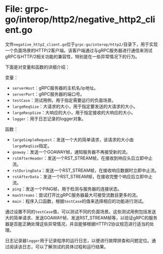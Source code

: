 # File: grpc-go/interop/http2/negative_http2_client.go

文件`negative_http2_client.go`位于`grpc-go/interop/http2/`目录下，用于实现一个负面场景的HTTP/2客户端。该客户端通过与gRPC服务器进行通信来测试gRPC与HTTP/2相关功能的兼容性，特别是在一些异常情况下的行为。

下面是对变量和函数的详细介绍：

变量：
- `serverHost`：gRPC服务器的主机名/ip地址。
- `serverPort`：gRPC服务器的端口号。
- `testCase`：测试用例，用于指定需要运行的负面场景。
- `largeReqSize`：大请求的大小，用于指定要发送的大请求的大小。
- `largeRespSize`：大响应的大小，用于指定接收的大响应的大小。
- `logger`：用于日志记录的logger对象。

函数：
- `largeSimpleRequest`：发送一个大的简单请求，该请求的大小由`largeReqSize`指定。
- `goaway`：发送一个GOAWAY帧，通知服务器不再接受新的流。
- `rstAfterHeader`：发送一个RST_STREAM帧，在接收到响应头后立即中止流。
- `rstDuringData`：发送一个RST_STREAM帧，在接收响应数据时立即中止流。
- `rstAfterData`：发送一个RST_STREAM帧，在接收完整个响应后立即中止流。
- `ping`：发送一个PING帧，用于检测与服务器的连接状态。
- `maxStreams`：尝试打开比gRPC服务器最大可接受流数目更多的流。
- `main`：程序入口函数，根据`testCase`的值来选择相应的功能进行测试。

通过设置不同的`testCase`值，可以测试不同的负面场景。这些测试用例包括发送大的简单请求、发送GOAWAY帧、发送RST_STREAM帧等，以验证gRPC的服务器是否能正确处理这些异常情况，并且能够根据HTTP/2协议规范进行适当的处理。

日志记录器`logger`用于记录程序的运行日志，以便进行故障排查和问题定位。通过阅读该日志，可以了解测试的具体过程和运行结果。

